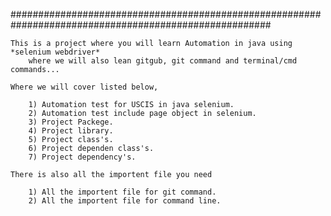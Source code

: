 #######################################################################################################
	
	
	This is a project where you will learn Automation in java using *selenium webdriver* 
		where we will also lean gitgub, git command and terminal/cmd commands...

	Where we will cover listed below,

		1) Automation test for USCIS in java selenium.
		2) Automation test include page object in selenium.
		3) Project Packege.
		4) Project library.
		5) Project class's.
		6) Project dependen class's.
		7) Project dependency's.
	
	There is also all the importent file you need 

		1) All the importent file for git command.
		2) All the importent file for command line.
		
